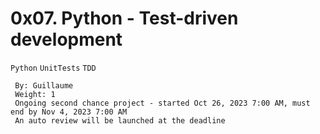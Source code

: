 # 0x07. Python - Test-driven development
  `Python` `UnitTests` `TDD`
```
 By: Guillaume
 Weight: 1
 Ongoing second chance project - started Oct 26, 2023 7:00 AM, must end by Nov 4, 2023 7:00 AM
 An auto review will be launched at the deadline
```
